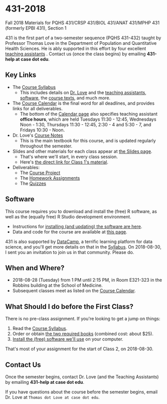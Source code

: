 # 431-2018

Fall 2018 Materials for PQHS 431/CRSP 431/BIOL 431/ANAT 431/MPHP 431 (formerly EPBI 431), Section 1

431 is the first part of a two-semester sequence (PQHS 431-432) taught by Professor Thomas Love in the Department of Population and Quantitative Health Sciences. He is ably supported in this effort by four excellent [teaching assistants](https://thomaselove.github.io/2018-431-syllabus/) . Contact us (once the class begins) by emailing **431-help at case dot edu**.

## Key Links

- The [Course Syllabus](https://thomaselove.github.io/2018-431-syllabus/) 
    - This includes details on [Dr. Love](https://thomaselove.github.io/2018-431-syllabus/dr-love.html) and the [teaching assistants](https://thomaselove.github.io/2018-431-syllabus/teaching-assistants.html), [software](https://thomaselove.github.io/2018-431-syllabus/software.html), the [course texts](https://thomaselove.github.io/2018-431-syllabus/software.html), and much more.
- The [Course Calendar](https://github.com/THOMASELOVE/431-2018/blob/master/calendar.md) is the final word for all deadlines, and provides links for all deliverables. 
    - The bottom of the [Calendar page](https://github.com/THOMASELOVE/431-2018/blob/master/calendar.md) also specifies teaching assistant **office hours**, which are held Tuesdays 11:30 - 12:45, Wednesdays Noon - 1:30, Thursdays 11:30 - 12:45, 2:30 - 4 and 5:30 - 7, and Fridays 10:30 - Noon.
- Dr. Love's [Course Notes](https://thomaselove.github.io/2018-431-book/)
    - This is the main textbook for this course, and is updated regularly throughout the semester.
- Slides and other materials for each class appear at [the Slides page](https://github.com/THOMASELOVE/431-2018/tree/master/slides).
    - That's where we'll start, in every class session. 
    - Here's [the direct link for Class 1's material](https://github.com/THOMASELOVE/431-2018/tree/master/slides/class01).
- Deliverables:
    - The [Course Project](https://github.com/THOMASELOVE/431-2018-project)
    - The [Homework Assignments](https://github.com/THOMASELOVE/431-2018/tree/master/homework)
    - The [Quizzes](https://github.com/THOMASELOVE/431-2018/tree/master/quizzes)

## Software

This course requires you to download and install the (free) R software, as well as the (equally free) R Studio development environment. 

- Instructions for [installing (and updating) the software are here](https://github.com/THOMASELOVE/431-2018/tree/master/software).
- Data and code for the course are available at [this page](https://github.com/THOMASELOVE/431-2018-data).

431 is also supported by [DataCamp](https://www.datacamp.com), a terrific learning platform for data science, and you'll get more details on that in the [Syllabus](https://thomaselove.github.io/2018-431-syllabus/datacamp.html). On 2018-08-30, I sent you an invitation to join us in that community. Please do.

## When and Where?

- 2018-08-28 (Tuesday) from 1 PM until 2:15 PM, in Room E321-323 in the Robbins building at the School of Medicine.
- Subsequent classes meet as listed on the [Course Calendar](https://github.com/THOMASELOVE/431-2018/blob/master/calendar.md).

## What Should I do before the First Class?

There is no pre-class assignment. If you're looking to get a jump on things:

1. Read the [Course Syllabus](https://thomaselove.github.io/2018-431-syllabus/).
2. Order or obtain [the two required books](https://thomaselove.github.io/2018-431-syllabus/index.html#what-do-i-need-to-buy) (combined cost: about $25).
3. [Install the (free) software we'll use](https://github.com/THOMASELOVE/431-2018/tree/master/software) on your computer. 

That's most of your assignment for the start of Class 2, on 2018-08-30.

## Contact Us

Once the semester begins, contact Dr. Love (and the Teaching Assistants) by emailing **431-help at case dot edu**.

If you have questions about the course before the semester begins, email Dr. Love at `Thomas dot Love at case dot edu`.
